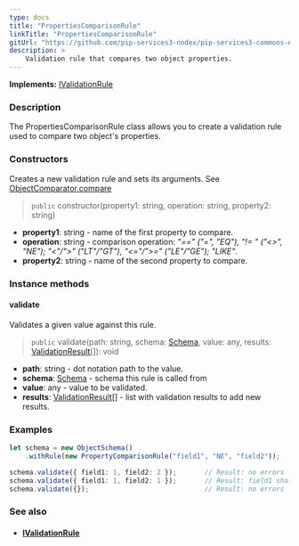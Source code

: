 ```yaml
---
type: docs
title: "PropertiesComparisonRule"
linkTitle: "PropertiesComparisonRule"
gitUrl: "https://github.com/pip-services3-nodex/pip-services3-commons-nodex"
description: >
    Validation rule that compares two object properties.
---
```


**Implements:** [IValidationRule](../ivalidation_rule)

### Description

The PropertiesComparisonRule class allows you to create a validation rule used to compare two object's properties.

### Constructors
Creates a new validation rule and sets its arguments.
See [ObjectComparator.compare](../object_comparator/#compare)

> `public` constructor(property1: string, operation: string, property2: string)

- **property1**: string - name of the first property to compare.
- **operation**: string - comparison operation: *"==" ("=", "EQ"), "!= " ("<>", "NE"); "<"/">" ("LT"/"GT"), "<="/">=" ("LE"/"GE"); "LIKE"*.
- **property2**: string - name of the second property to compare.

### Instance methods

#### validate
Validates a given value against this rule.

> `public` validate(path: string, schema: [Schema](../schema), value: any, results: [ValidationResult](../validation_result)[]): void

- **path**: string - dot notation path to the value.
- **schema**: [Schema](../schema) - schema this rule is called from
- **value**: any - value to be validated.
- **results**: [ValidationResult](../validation_result)[] - list with validation results to add new results.

### Examples

```typescript
let schema = new ObjectSchema()
    .withRule(new PropertyComparisonRule("field1", "NE", "field2"));

schema.validate({ field1: 1, field2: 2 });       // Result: no errors
schema.validate({ field1: 1, field2: 1 });       // Result: field1 shall not be equal to field2
schema.validate({});                             // Result: no errors

```

### See also
- #### [IValidationRule](../ivalidation_rule)
